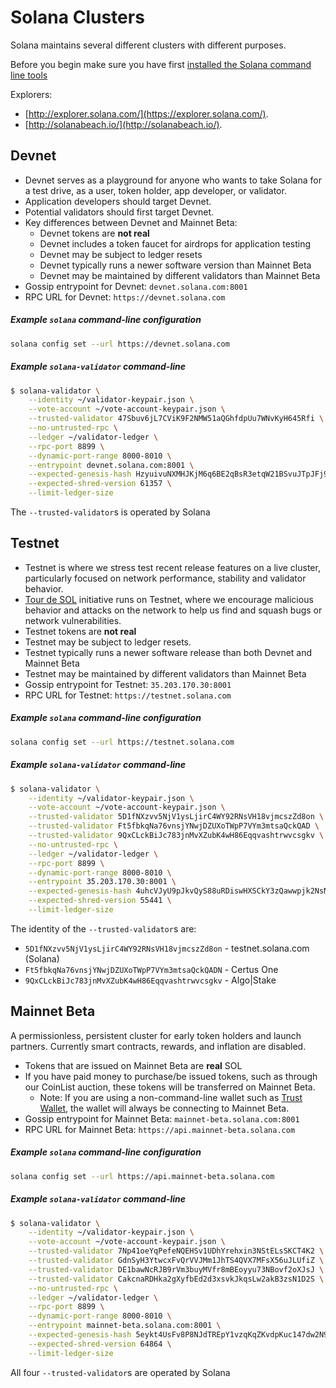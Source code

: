 # Solana Clusters
Solana maintains several different clusters with different purposes.

Before you begin make sure you have first
[installed the Solana command line tools](cli/install-solana-cli-tools.md)

Explorers:
* [http://explorer.solana.com/](https://explorer.solana.com/).
* [http://solanabeach.io/](http://solanabeach.io/).

## Devnet
* Devnet serves as a playground for anyone who wants to take Solana for a
test drive, as a user, token holder, app developer, or validator.
* Application developers should target Devnet.
* Potential validators should first target Devnet.
* Key differences between Devnet and Mainnet Beta:
  * Devnet tokens are **not real**
  * Devnet includes a token faucet for airdrops for application testing
  * Devnet may be subject to ledger resets
  * Devnet typically runs a newer software version than Mainnet Beta
  * Devnet may be maintained by different validators than Mainnet Beta
 * Gossip entrypoint for Devnet: `devnet.solana.com:8001`
 * RPC URL for Devnet: `https://devnet.solana.com`


##### Example `solana` command-line configuration
```bash
solana config set --url https://devnet.solana.com
```

##### Example `solana-validator` command-line
```bash
$ solana-validator \
    --identity ~/validator-keypair.json \
    --vote-account ~/vote-account-keypair.json \
    --trusted-validator 47Sbuv6jL7CViK9F2NMW51aQGhfdpUu7WNvKyH645Rfi \
    --no-untrusted-rpc \
    --ledger ~/validator-ledger \
    --rpc-port 8899 \
    --dynamic-port-range 8000-8010 \
    --entrypoint devnet.solana.com:8001 \
    --expected-genesis-hash HzyuivuNXMHJKjM6q6BE2qBsR3etqW21BSvuJTpJFj9A \
    --expected-shred-version 61357 \
    --limit-ledger-size
```

The `--trusted-validator`s is operated by Solana


## Testnet
* Testnet is where we stress test recent release features on a live
cluster, particularly focused on network performance, stability and validator
behavior.
* [Tour de SOL](tour-de-sol/README.md) initiative runs on Testnet, where we
encourage malicious behavior and attacks on the network to help us find and
squash bugs or network vulnerabilities.
* Testnet tokens are **not real**
* Testnet may be subject to ledger resets.
* Testnet typically runs a newer software release than both Devnet and
Mainnet Beta
* Testnet may be maintained by different validators than Mainnet Beta
* Gossip entrypoint for Testnet: `35.203.170.30:8001`
* RPC URL for Testnet: `https://testnet.solana.com`


##### Example `solana` command-line configuration
```bash
solana config set --url https://testnet.solana.com
```

##### Example `solana-validator` command-line
```bash
$ solana-validator \
    --identity ~/validator-keypair.json \
    --vote-account ~/vote-account-keypair.json \
    --trusted-validator 5D1fNXzvv5NjV1ysLjirC4WY92RNsVH18vjmcszZd8on \
    --trusted-validator Ft5fbkqNa76vnsjYNwjDZUXoTWpP7VYm3mtsaQckQAD \
    --trusted-validator 9QxCLckBiJc783jnMvXZubK4wH86Eqqvashtrwvcsgkv \
    --no-untrusted-rpc \
    --ledger ~/validator-ledger \
    --rpc-port 8899 \
    --dynamic-port-range 8000-8010 \
    --entrypoint 35.203.170.30:8001 \
    --expected-genesis-hash 4uhcVJyU9pJkvQyS88uRDiswHXSCkY3zQawwpjk2NsNY \
    --expected-shred-version 55441 \
    --limit-ledger-size
```

The identity of the `--trusted-validator`s are:
* `5D1fNXzvv5NjV1ysLjirC4WY92RNsVH18vjmcszZd8on` - testnet.solana.com (Solana)
* `Ft5fbkqNa76vnsjYNwjDZUXoTWpP7VYm3mtsaQckQADN` - Certus One
* `9QxCLckBiJc783jnMvXZubK4wH86Eqqvashtrwvcsgkv` - Algo|Stake

## Mainnet Beta
A permissionless, persistent cluster for early token holders and launch partners.
Currently smart contracts, rewards, and inflation are disabled.
 * Tokens that are issued on Mainnet Beta are **real** SOL
 * If you have paid money to purchase/be issued tokens, such as through our
 CoinList auction, these tokens will be transferred on Mainnet Beta.
   * Note: If you are using a non-command-line wallet such as
   [Trust Wallet](wallet-guide/trust-wallet.md),
   the wallet will always be connecting to Mainnet Beta.
 * Gossip entrypoint for Mainnet Beta: `mainnet-beta.solana.com:8001`
 * RPC URL for Mainnet Beta: `https://api.mainnet-beta.solana.com`

##### Example `solana` command-line configuration
```bash
solana config set --url https://api.mainnet-beta.solana.com
```

##### Example `solana-validator` command-line
```bash
$ solana-validator \
    --identity ~/validator-keypair.json \
    --vote-account ~/vote-account-keypair.json \
    --trusted-validator 7Np41oeYqPefeNQEHSv1UDhYrehxin3NStELsSKCT4K2 \
    --trusted-validator GdnSyH3YtwcxFvQrVVJMm1JhTS4QVX7MFsX56uJLUfiZ \
    --trusted-validator DE1bawNcRJB9rVm3buyMVfr8mBEoyyu73NBovf2oXJsJ \
    --trusted-validator CakcnaRDHka2gXyfbEd2d3xsvkJkqsLw2akB3zsN1D2S \
    --no-untrusted-rpc \
    --ledger ~/validator-ledger \
    --rpc-port 8899 \
    --dynamic-port-range 8000-8010 \
    --entrypoint mainnet-beta.solana.com:8001 \
    --expected-genesis-hash 5eykt4UsFv8P8NJdTREpY1vzqKqZKvdpKuc147dw2N9d \
    --expected-shred-version 64864 \
    --limit-ledger-size
```

All four `--trusted-validator`s are operated by Solana
